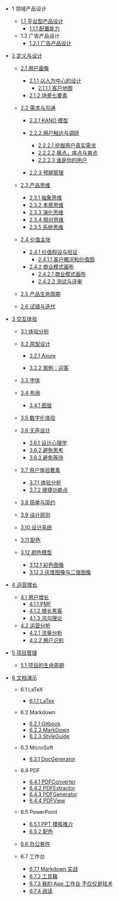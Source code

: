   - 1 领域产品设计
    - [1.1 平台型产品设计](/领域产品设计/平台型产品设计/README.md)
      - [1.1.1 配置能力](/领域产品设计/平台型产品设计/配置能力.md)
    - 1.2 广告产品设计
      - [1.2.1 广告产品设计](/领域产品设计/广告产品设计/广告产品设计.md)
  - [2 定义与设计](/定义与设计/README.md)
    - [2.1 用户画像](/定义与设计/用户画像/README.md)
      - [2.1.1 以人为中心的设计](/定义与设计/用户画像/以人为中心的设计/README.md)
        - [2.1.1.1 客户地图](/定义与设计/用户画像/以人为中心的设计/客户地图.md)
      - [2.1.2 场景七要素](/定义与设计/用户画像/场景七要素/README.md)
        
    - [2.2 需求与沟通](/定义与设计/需求与沟通/README.md)
      - [2.2.1 KANO 模型](/定义与设计/需求与沟通/KANO%20模型/README.md)
        
      - [2.2.2 用户触达与调研](/定义与设计/需求与沟通/用户触达与调研/README.md)
        - [2.2.2.1 挖掘用户真实需求](/定义与设计/需求与沟通/用户触达与调研/挖掘用户真实需求.md)
        - [2.2.2.2 痛点，痒点与爽点](/定义与设计/需求与沟通/用户触达与调研/痛点，痒点与爽点.md)
        - [2.2.2.3 谁是你的用户](/定义与设计/需求与沟通/用户触达与调研/谁是你的用户.md)
      - [2.2.3 预期管理](/定义与设计/需求与沟通/预期管理/README.md)
        
    - [2.3 产品思维](/定义与设计/产品思维/README.md)
      - [2.3.1 抽象思维](/定义与设计/产品思维/抽象思维.md)
      - [2.3.2 本质思维](/定义与设计/产品思维/本质思维.md)
      - [2.3.3 演化思维](/定义与设计/产品思维/演化思维.md)
      - [2.3.4 相对思维](/定义与设计/产品思维/相对思维.md)
      - [2.3.5 系统思维](/定义与设计/产品思维/系统思维.md)
    - [2.4 价值主张](/定义与设计/价值主张/README.md)
      - [2.4.1 价值假设与验证](/定义与设计/价值主张/价值假设与验证/README.md)
        - [2.4.1.1 客户概况和价值图](/定义与设计/价值主张/价值假设与验证/客户概况和价值图.md)
      - [2.4.2 商业模式画布](/定义与设计/价值主张/商业模式画布/README.md)
        - [2.4.2.1 商业模式画布](/定义与设计/价值主张/商业模式画布/商业模式画布.md)
        - [2.4.2.2 测试与评审](/定义与设计/价值主张/商业模式画布/测试与评审.md)
    - [2.5 产品生命周期](/定义与设计/产品生命周期/README.md)
      
    - [2.6 试错与迭代](/定义与设计/试错与迭代/README.md)
      
  - [3 交互体验](/交互体验/README.md)
    - [3.1 体验分析](/交互体验/体验分析/README.md)
      
    - [3.2 原型设计](/交互体验/原型设计/README.md)
      - [3.2.1 Axure](/交互体验/原型设计/Axure/README.md)
        
      - [3.2.2 案例：迎客](/交互体验/原型设计/案例：迎客.md)
    - [3.3 字体](/交互体验/字体/README.md)
      
    - [3.4 布局](/交互体验/布局/README.md)
      - [3.4.1 图层](/交互体验/布局/图层.md)
    - [3.5 数字化体验](/交互体验/数字化体验/README.md)
      
    - [3.6 无声设计](/交互体验/无声设计/README.md)
      - [3.6.1 设计心理学](/交互体验/无声设计/设计心理学.md)
      - [3.6.2 避免思考](/交互体验/无声设计/避免思考.md)
      - [3.6.3 避免等待](/交互体验/无声设计/避免等待.md)
    - [3.7 用户体验要素](/交互体验/用户体验要素/README.md)
      - [3.7.1 体验分析](/交互体验/用户体验要素/体验分析.md)
      - [3.7.2 便捷功能点](/交互体验/用户体验要素/便捷功能点.md)
    - [3.8 简单与简约](/交互体验/简单与简约/README.md)
      
    - [3.9 设计原则](/交互体验/设计原则/README.md)
      
    - [3.10 设计系统](/交互体验/设计系统/README.md)
      
    - [3.11 配色](/交互体验/配色/README.md)
      
    - [3.12 颜色模型](/交互体验/颜色模型/README.md)
      - [3.12.1 彩色图像](/交互体验/颜色模型/彩色图像.md)
      - [3.12.2 灰度图像与二值图像](/交互体验/颜色模型/灰度图像与二值图像.md)
  - [4 运营增长](/运营增长/README.md)
    - [4.1 用户增长](/运营增长/用户增长/README.md)
      - [4.1.1 PMF](/运营增长/用户增长/PMF.md)
      - [4.1.2 增长黑客](/运营增长/用户增长/增长黑客.md)
      - [4.1.3 鸿沟理论](/运营增长/用户增长/鸿沟理论.md)
    - [4.2 运营分析](/运营增长/运营分析/README.md)
      - [4.2.1 流量分析](/运营增长/运营分析/流量分析.md)
      - [4.2.2 用户识别](/运营增长/运营分析/用户识别.md)
  - [5 项目管理](/项目管理/README.md)
    - [5.1 项目的生命周期](/项目管理/项目的生命周期/README.md)
      
  - [6 文档演示](/文档演示/README.md)
    - 6.1 LaTeX
      - [6.1.1 LaTex](/文档演示/LaTeX/LaTex.md)
    - 6.2 Markdown
      - [6.2.1 Gitbook](/文档演示/Markdown/Gitbook.md)
      - [6.2.2 MarkDown](/文档演示/Markdown/MarkDown.md)
      - [6.2.3 StyleGuide](/文档演示/Markdown/StyleGuide.md)
    - 6.3 MicroSoft
      - [6.3.1 DocGenerator](/文档演示/MicroSoft/DocGenerator.md)
    - 6.4 PDF
      - [6.4.1 PDFConverter](/文档演示/PDF/PDFConverter.md)
      - [6.4.2 PDFExtractor](/文档演示/PDF/PDFExtractor.md)
      - [6.4.3 PDFGenerator](/文档演示/PDF/PDFGenerator.md)
      - [6.4.4 PDFView](/文档演示/PDF/PDFView.md)
    - 6.5 PowerPoint
      - [6.5.1 PPT 模板推介](/文档演示/PowerPoint/PPT%20模板推介.md)
      - [6.5.2 配色](/文档演示/PowerPoint/配色/README.md)
        
    - [6.6 办公套件](/文档演示/办公套件/README.md)
      
    - 6.7 工作台
      - [6.7.1 Markdown 实战](/文档演示/工作台/Markdown%20实战.md)
      - [6.7.2 工具箱](/文档演示/工作台/工具箱.md)
      - [6.7.3 我的 App 工作台 不仅仅是技术](/文档演示/工作台/我的%20App%20工作台-不仅仅是技术.md)
      - [6.7.4 阅读](/文档演示/工作台/阅读.md)
